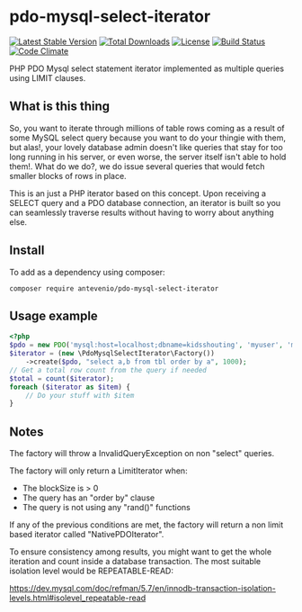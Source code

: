 # pdo-mysql-select-iterator
[![Latest Stable Version](https://poser.pugx.org/antevenio/pdo-mysql-select-iterator/v/stable)](https://packagist.org/packages/antevenio/pdo-mysql-select-iterator)
[![Total Downloads](https://poser.pugx.org/antevenio/pdo-mysql-select-iterator/downloads)](https://packagist.org/packages/antevenio/pdo-mysql-select-iterator)
[![License](https://poser.pugx.org/antevenio/pdo-mysql-select-iterator/license)](https://packagist.org/packages/antevenio/pdo-mysql-select-iterator)
[![Build Status](https://travis-ci.org/Antevenio/pdo-mysql-select-iterator.svg?branch=master)](https://travis-ci.org/Antevenio/pdo-mysql-select-iterator)
[![Code Climate](https://codeclimate.com/github/Antevenio/pdo-mysql-select-iterator.png)](https://codeclimate.com/github/Antevenio/pdo-mysql-select-iterator)

PHP PDO Mysql select statement iterator implemented as multiple queries using LIMIT clauses.

What is this thing
---
So, you want to iterate through millions of table rows coming as a result
of some MySQL select query because you want to do your thingie with them, but alas!, your lovely
database admin doesn't like queries that stay for too long running in his server,
or even worse, the server itself isn't able to hold them!. What do we do?, we do issue several
queries that would fetch smaller blocks of rows in place.


This is an just a PHP iterator based on this concept. Upon receiving a SELECT query and a
PDO database connection, an iterator is built so you can seamlessly traverse results without
having to worry about anything else.

Install
---

To add as a dependency using composer:

`composer require antevenio/pdo-mysql-select-iterator`

Usage example
---

```php
<?php
$pdo = new PDO('mysql:host=localhost;dbname=kidsshouting', 'myuser', 'mypass');
$iterator = (new \PdoMysqlSelectIterator\Factory())
    ->create($pdo, "select a,b from tbl order by a", 1000);
// Get a total row count from the query if needed
$total = count($iterator);
foreach ($iterator as $item) {
    // Do your stuff with $item
}
```

Notes
---
The factory will throw a InvalidQueryException on non "select" queries.

The factory will only return a LimitIterator when:
* The blockSize is > 0
* The query has an "order by" clause
* The query is not using any "rand()" functions

If any of the previous conditions are met, the factory will return a non limit based iterator called 
"NativePDOIterator". 

To ensure consistency among results, you might want to get the whole iteration and count inside a database transaction.
The most suitable isolation level would be REPEATABLE-READ: 

https://dev.mysql.com/doc/refman/5.7/en/innodb-transaction-isolation-levels.html#isolevel_repeatable-read
